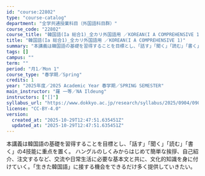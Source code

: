 ```yaml
---
id: "course:22802"
type: "course-catalog"
department: "全学共通授業科目（外国語科目群）"
course_code: "22802"
course_title: "韓国語(Ia 総合1)_全カリ外国語用 ／KOREAN(I A COMPREHENSIVE 1)"
title: "韓国語(Ia 総合1)_全カリ外国語用 ／KOREAN(I A COMPREHENSIVE 1)"
summary: "本講義は韓国語の基礎を習得することを目標とし、「話す」「聞く」「読む」「書く」の4技能に重点を置く。 ハングルのしくみからはじめて簡単な挨拶、自己紹介、注文するなど、交流や日常生活に必要な基本文と共に、文化的知識を身に付けていく。「生きた韓…"
tags: []
campus: ""
term: ""
period: "月1／Mon 1"
course_type: "春学期／Spring"
credits: 1
year: "2025年度／2025 Academic Year 春学期／SPRING SEMESTER"
main_instructor: "羅 一等／NA Ildeung"
instructors: ["[]"]
syllabus_url: "https://www.dokkyo.ac.jp/research/syllabus/2025/0904/0904_22802_ja_JP.html"
license: "CC-BY-4.0"
version:
  created_at: "2025-10-29T12:47:51.635451Z"
  updated_at: "2025-10-29T12:47:51.635451Z"
---
```

本講義は韓国語の基礎を習得することを目標とし、「話す」「聞く」「読む」「書く」の4技能に重点を置く。 ハングルのしくみからはじめて簡単な挨拶、自己紹介、注文するなど、交流や日常生活に必要な基本文と共に、文化的知識を身に付けていく。「生きた韓国語」に接する機会をできるだけ多く提供していきたい。
